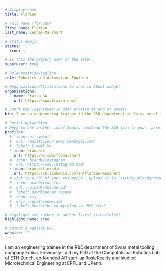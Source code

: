 ```yaml
---
# Display name
title: Florian

# Full name (for SEO)
first_name: Florian
last_name: Kennel-Maushart

# Status emoji
status:
  icon: ☕️

# Is this the primary user of the site?
superuser: true

# Role/position/tagline
role: Robotics and Automation Engineer

# Organizations/Affiliations to show in About widget
organizations:
  - name: Fraisa SA
    url: https://www.fraisa.com/

# Short bio (displayed in user profile at end of posts)
bio: I am an engineering trainee in the R&D department of Swiss metal tooling company Fraisa. Previously I did my PhD at the Computational Robotics Lab of ETH Zurich, co-founded AR start-up RosieReality and studied Microtechnical Engineering at EPFL and UPenn.

# Social Networking
# Need to use another icon? Simply download the SVG icon to your `assets/media/icons/` folder.
profiles:
  #- icon: at-symbol
  #  url: 'mailto:your-email@example.com'
  #  label: E-mail Me
  - icon: brands/x
    url: https://x.com/flomaushart
  #- icon: brands/instagram
  #  url: https://www.instagram.com/
  - icon: brands/linkedin
    url: https://ch.linkedin.com/in/florian-maushart
  # Link to a PDF of your resume/CV - upload it to `static/uploads/resume.pdf`
  #- icon: academicons/cv
  #  url: uploads/resume.pdf
  #  label: Download my resume
  #- icon: rss
  #  url: ./post/index.xml
  #  label: Subscribe to my blog via RSS feed

# Highlight the author in author lists? (true/false)
highlight_name: true

# Author's website URL
website: ""
---
```


I am an engineering trainee in the R&D department of Swiss metal tooling company Fraisa. Previously I did my PhD at the Computational Robotics Lab of ETH Zurich, co-founded AR start-up RosieReality and studied Microtechnical Engineering at EPFL and UPenn.
